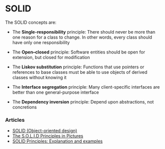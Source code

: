 # SOLID 

The SOLID concepts are:

- The **Single-responsibility** principle:
There should never be more than one reason for a class to change. In other words, every class should have only one responsibility

- The **Open–closed** principle:
Software entities should be open for extension, but closed for modification 
 
- The **Liskov substitution** principle:
Functions that use pointers or references to base classes must be able to use objects of derived classes without knowing it  

- The **Interface segregation** principle:
Many client-specific interfaces are better than one general-purpose interface 

- The **Dependency inversion** principle:
Depend upon abstractions, not concretions

### Articles
- [SOLID (Object-oriented design)](https://en.m.wikipedia.org/wiki/SOLID)
- [The S.O.L.I.D Principles in Pictures](https://link.medium.com/2opoulzeegb)
- [SOLID Principles: Explanation and examples](https://itnext.io/solid-principles-explanation-and-examples-715b975dcad4)